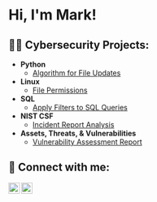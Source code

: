 <h1>Hi, I'm Mark! </h1>

<h2>👨‍💻 Cybersecurity Projects:</h2>

- <b>Python</b>
  - [Algorithm for File Updates](https://github.com/markach151/PythonFileUpdateAlgorithm)
- <b>Linux</b>
  - [File Permissions](https://github.com/markach151/LinuxFilePermissions)
- <b>SQL</b>
  - [Apply Filters to SQL Queries](https://github.com/markach151/FilterSQLQueries)
- <b>NIST CSF</b>
  - [Incident Report Analysis](https://github.com/markach151/IncidentReportAnalysis) 
- <b>Assets, Threats, & Vulnerabilities</b>
  - [Vulnerability Assessment Report](https://github.com/markach151/VulnerabilityAssessmentReport)

<h2> 🤳 Connect with me:</h2>



[<img align="left" alt="JoshMadakor | LinkedIn" width="22px" src="https://cdn.jsdelivr.net/npm/simple-icons@v3/icons/linkedin.svg" />][linkedin]
[<img align="left" alt="JoshMadakor | Instagram" width="22px" src="https://cdn.jsdelivr.net/npm/simple-icons@v3/icons/instagram.svg" />][instagram]

[instagram]: https://www.instagram.com/mark.acheson/
[linkedin]: https://www.linkedin.com/in/markacheson1
